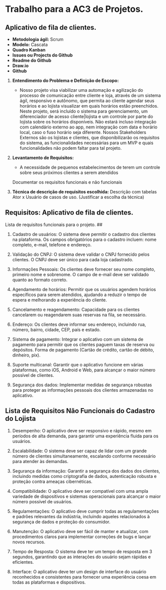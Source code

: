 # Trabalho para a AC3 de Projetos. 

## Aplicativo de fila de clientes. 

- **Metodologia ágil:** Scrum
- **Modelo:** Cascata
- **Quadro Kanban**
- **Issues ou Projects do Github**
- **Readme do Github**
- **Draw.io**
- **Github**

1. **Entendimento do Problema e Definição de Escopo:** 
    - Nosso projeto visa viabilizar uma automação e agilização do processo de comunicação entre cliente e loja, através de um sistema ágil, responsivo e autônomo, que permita ao cliente agendar seus horários e ao lojista visualizar em quais horários estão preenchidos. Neste projeto, será incluído o sistema para gerenciamento, um diferenciador de acesso cliente|lojista e um controle por parte do lojista sobre os horários disponíveis. Não estará incluso integração com calendário externo ao app, nem integração com data e horário local, caso o fuso horário seja diferente. Nossos Stakeholders Externos são os lojistas e clientes, que disponibilizarão os requisitos do sistema, as funcionalidades necessárias para um MVP e quais funcionalidades não podem faltar para tal projeto.
      
2. **Levantamento de Requisitos:** 
    - A necessidade de pequenos estabelecimentos de terem um controle sobre seus próximos clientes a serem atendidos

    Documentar os requisitos funcionais e não funcionais

3. **Técnica de descrição de requisitos escolhida:** Descrição com tabelas Ator x Usuário de casos de uso. (Justificar a escolha da técnica)

## Requisitos: Aplicativo de fila de clientes.
Lista de requisitos funcionais para o projeto. ##

1. Cadastro de usuários:
O sistema deve permitir o cadastro dos clientes na plataforma.
Os campos obrigatórios para o cadastro incluem: nome completo, e-mail, telefone e endereço.

2. Validação do CNPJ:
O sistema deve validar o CNPJ fornecido pelos clientes.
O CNPJ deve ser único para cada loja cadastrado.

3. Informações Pessoais:
Os clientes deve fornecer seu nome completo, primeiro nome e sobrenome.
O campo de e-mail deve ser validado quanto ao formato correto.

4. Agendamento de horários:
Permitir que os usuários agendem horários específicos para serem atendidos, ajudando a reduzir o tempo de espera e melhorando a experiência do cliente.

5. Cancelamento e reagendamento:
Capacidade para os clientes cancelarem ou reagendarem suas reservas na fila, se necessário.

6. Endereço:
Os clientes deve informar seu endereço, incluindo rua, número, bairro, cidade, CEP, país e estado.

7. Sistema de pagamento:
Integrar o aplicativo com um sistema de pagamento para permitir que os clientes paguem taxas de reserva ou depósitos. Forma de pagamento (Cartão de crédito, cartão de débito, dinheiro, pix).

8. Suporte multicanal:
Garantir que o aplicativo funcione em várias plataformas, como iOS, Android e Web, para alcançar o maior número possível de clientes.

9. Segurança dos dados:
Implementar medidas de segurança robustas para proteger as informações pessoais dos clientes armazenadas no aplicativo.



## Lista de Requisitos Não Funcionais do Cadastro do Lojista ##
1. Desempenho:
O aplicativo deve ser responsivo e rápido, mesmo em períodos de alta demanda, para garantir uma experiência fluida para os usuários.

2. Escalabilidade:
O sistema deve ser capaz de lidar com um grande número de clientes simultaneamente, escalando conforme necessário para atender às demandas.

3. Segurança da informação:
Garantir a segurança dos dados dos clientes, incluindo medidas como criptografia de dados, autenticação robusta e proteção contra ameaças cibernéticas.

4. Compatibilidade:
O aplicativo deve ser compatível com uma ampla variedade de dispositivos e sistemas operacionais para alcançar o maior número possível de usuários.

5. Regulamentações:
O aplicativo deve cumprir todas as regulamentações e padrões relevantes da indústria, incluindo aqueles relacionados à segurança de dados e proteção do consumidor.

6. Manutenção:
O aplicativo deve ser fácil de manter e atualizar, com procedimentos claros para implementar correções de bugs e lançar novos recursos.

7. Tempo de Resposta:
O sistema deve ter um tempo de resposta em 3 segundos, garantindo que as interações do usuário sejam rápidas e eficientes.

8. Interface:
O aplicativo deve ter um design de interface do usuário reconhecidos e consistentes para fornecer uma experiência coesa em todas as plataformas e dispositivos.
